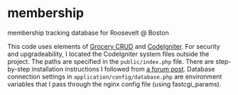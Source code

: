 # membership
membership tracking database for Roosevelt @ Boston

This code uses elements of [Grocery CRUD](http://www.grocerycrud.com/) and [CodeIgniter](https://codeigniter.com/). 
For security and upgradeability, I located the CodeIgniter system files outside the project. The paths are specified 
in the ```public/index.php``` file. There are step-by-step installation instructions I followed from 
[a forum post](http://askubuntu.com/questions/25446/how-to-install-codeigniter). Database connection settings in
```application/config/database.php``` are environment variables that I pass through the nginx config file
(using fastcgi_params). 